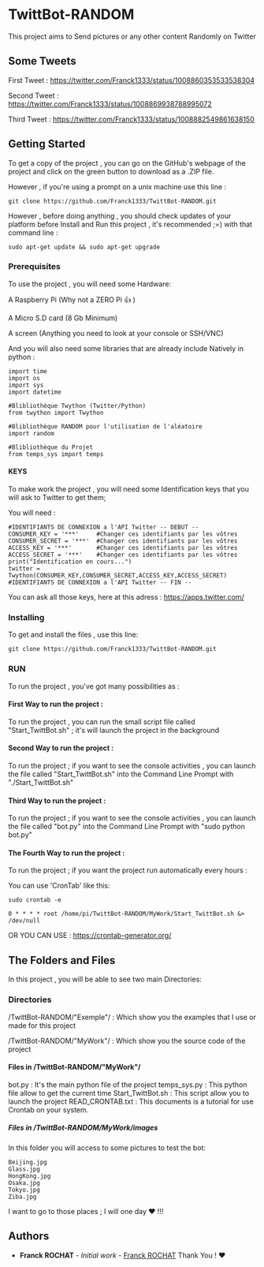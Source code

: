 # TwittBot-RANDOM
This project aims to Send pictures or any other content Randomly on Twitter

## Some Tweets
First Tweet : https://twitter.com/Franck1333/status/1008860353533538304

Second Tweet : https://twitter.com/Franck1333/status/1008869938788995072

Third Tweet : https://twitter.com/Franck1333/status/1008882549861638150

## Getting Started
To get a copy of the project , you can go on the GitHub's webpage of the project and click on the green button to download as a .ZIP file.

However , if you're using a prompt on a unix machine use this line :
```
git clone https://github.com/Franck1333/TwittBot-RANDOM.git
```
However , before doing anything  , you should check updates of your platform before Install and Run this project , it's recommended ;=)
with that command line :

```
sudo apt-get update && sudo apt-get upgrade
```

### Prerequisites
To use the project , you will need some Hardware:

A Raspberry Pi (Why not a ZERO Pi :+1: )

A Micro S.D card (8 Gb Minimum)

A screen (Anything you need to look at your console or SSH/VNC)

And you will also need some libraries that are already include Natively in python :

```
import time
import os
import sys
import datetime

#Blibliothèque Twython (Twitter/Python)
from twython import Twython

#Blibliothèque RANDOM pour l'utilisation de l'aléatoire
import random

#Blibliothèque du Projet
from temps_sys import temps
```

#### KEYS

To make work the project , you will need some Identification keys that you will ask to Twitter to get them;

You will need :
```
#IDENTIFIANTS DE CONNEXION a l'API Twitter -- DEBUT -- 
CONSUMER_KEY = '***'     #Changer ces identifiants par les vôtres
CONSUMER_SECRET = '***'  #Changer ces identifiants par les vôtres
ACCESS_KEY = '***'       #Changer ces identifiants par les vôtres
ACCESS_SECRET = '***'    #Changer ces identifiants par les vôtres
print("Identification en cours...")
twitter = Twython(CONSUMER_KEY,CONSUMER_SECRET,ACCESS_KEY,ACCESS_SECRET)
#IDENTIFIANTS DE CONNEXION a l'API Twitter -- FIN --
```
You can ask all those keys, here at this adress : https://apps.twitter.com/

### Installing
  To get and install the files , use this line: 
  ```
  git clone https://github.com/Franck1333/TwittBot-RANDOM.git
  ```
### RUN
To run the project , you've got many possibilities as : 

#### First Way to run the project : 
  To run the project , you can run the small script file called "Start_TwittBot.sh" ; it's will launch the project in the background

#### Second Way to run the project : 
  To run the project ; if you want to see the console activities , you can launch the file called "Start_TwittBot.sh" into the Command Line Prompt with "./Start_TwittBot.sh"
  
#### Third Way to run the project :
  To run the project ; if you want to see the console activities , you can launch the file called "bot.py" into the Command Line Prompt with "sudo python bot.py"
  
#### The Fourth Way to run the project :
  To run the project ; if you want the project run automatically every hours :
  
  You can use 'CronTab' like this:
  
  ```
  sudo crontab -e
  ```
  ```
  0 * * * * root /home/pi/TwittBot-RANDOM/MyWork/Start_TwittBot.sh &> /dev/null  
  ```

OR YOU CAN USE : https://crontab-generator.org/

## The Folders and Files
In this project , you will be able to see two main Directories:

### Directories

/TwittBot-RANDOM/"Exemple"/ : Which show you the examples that I use or made for this project

/TwittBot-RANDOM/"MyWork"/ : Which show you the source code of the project

#### Files in /TwittBot-RANDOM/"MyWork"/

bot.py : It's the main python file of the project
temps_sys.py : This python file allow to get the current time
Start_TwittBot.sh : This script allow you to launch the project
READ_CRONTAB.txt : This documents is a tutorial for use Crontab on your system.
##### Files in /TwittBot-RANDOM/MyWork/images
In this folder you will access to some pictures to test the bot:

```
Beijing.jpg
Glass.jpg
HongKong.jpg
Osaka.jpg
Tokyo.jpg
Ziba.jpg
```
I want to go to those places ; I will one day :heart: !!!

## Authors

* **Franck ROCHAT** - *Initial work* - [Franck ROCHAT](https://github.com/Franck1333)
Thank You ! :hearts:




